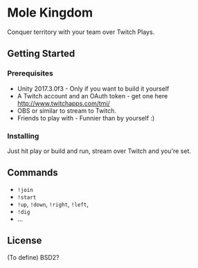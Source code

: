 # Mole Kingdom

Conquer territory with your team over Twitch Plays.

## Getting Started

### Prerequisites

* Unity 2017.3.0f3 - Only if you want to build it yourself
* A Twitch account and an OAuth token  - get one here http://www.twitchapps.com/tmi/
* OBS or similar to stream to Twitch.
* Friends to play with - Funnier than by yourself :)

### Installing

Just hit play or build and run, stream over Twitch and you're set.

## Commands

* `!join`
* `!start`
* `!up`, `!down`, `!right`, `!left`, 
* `!dig`
* …

## License

(To define) BSD2?

